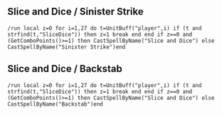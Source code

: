 ## Slice and Dice / Sinister Strike
```
/run local z=0 for i=1,27 do t=UnitBuff("player",i) if (t and strfind(t,"SliceDice")) then z=1 break end end if z==0 and (GetComboPoints()>=1) then CastSpellByName("Slice and Dice") else CastSpellByName("Sinister Strike")end
```


## Slice and Dice / Backstab
```
/run local z=0 for i=1,27 do t=UnitBuff("player",i) if (t and strfind(t,"SliceDice")) then z=1 break end end if z==0 and (GetComboPoints()>=1) then CastSpellByName("Slice and Dice") else CastSpellByName("Backstab")end
```